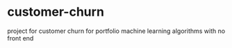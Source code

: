 # customer-churn
project for customer churn for portfolio
machine learning algorithms with no front end
